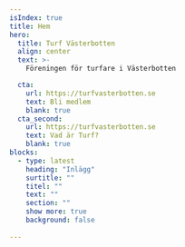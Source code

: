 ```yaml
---
isIndex: true
title: Hem
hero:
  title: Turf Västerbotten
  align: center
  text: >-
    Föreningen för turfare i Västerbotten

  cta:
    url: https://turfvasterbotten.se
    text: Bli medlem
    blank: true
  cta_second:
    url: https://turfvasterbotten.se
    text: Vad är Turf?
    blank: true
blocks:
  - type: latest
    heading: "Inlägg"
    surtitle: ""
    titel: ""
    text: ""
    section: ""
    show more: true
    background: false
    
---
```

